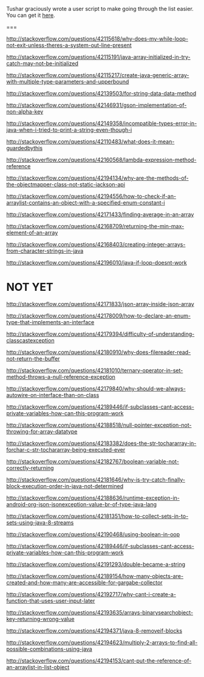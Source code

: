 Tushar graciously wrote a user script to make going through the list easier. You can get it [here](https://github.com/tusharjadhav219/Userscript-for-delete-candidates).

===

http://stackoverflow.com/questions/42115618/why-does-my-while-loop-not-exit-unless-theres-a-system-out-line-present

http://stackoverflow.com/questions/42115191/java-array-initialized-in-try-catch-may-not-be-initialized

http://stackoverflow.com/questions/42115217/create-java-generic-array-with-multiple-type-parameters-and-upperbound

http://stackoverflow.com/questions/42139503/for-string-data-data-method

http://stackoverflow.com/questions/42146931/gson-implementation-of-non-alpha-key

http://stackoverflow.com/questions/42149358/incompatible-types-error-in-java-when-i-tried-to-print-a-string-even-though-i

http://stackoverflow.com/questions/42110483/what-does-it-mean-guardedbythis

http://stackoverflow.com/questions/42160568/lambda-expression-method-reference

http://stackoverflow.com/questions/42194134/why-are-the-methods-of-the-objectmapper-class-not-static-jackson-api

http://stackoverflow.com/questions/42194556/how-to-check-if-an-arraylist-contains-an-object-with-a-specified-enum-constant-i

http://stackoverflow.com/questions/42171433/finding-average-in-an-array

http://stackoverflow.com/questions/42168709/returning-the-min-max-element-of-an-array

http://stackoverflow.com/questions/42168403/creating-integer-arrays-from-character-strings-in-java

http://stackoverflow.com/questions/42196010/java-if-loop-doesnt-work

NOT YET
=====

http://stackoverflow.com/questions/42171833/json-array-inside-json-array

http://stackoverflow.com/questions/42178009/how-to-declare-an-enum-type-that-implements-an-interface

http://stackoverflow.com/questions/42179394/difficulty-of-understanding-classcastexception

http://stackoverflow.com/questions/42180910/why-does-filereader-read-not-return-the-buffer

http://stackoverflow.com/questions/42181010/ternary-operator-in-set-method-throws-a-null-reference-exception

http://stackoverflow.com/questions/42179840/why-should-we-always-autowire-on-interface-than-on-class

http://stackoverflow.com/questions/42189446/if-subclasses-cant-access-private-variables-how-can-this-program-work

http://stackoverflow.com/questions/42188518/null-pointer-exception-not-throwing-for-array-datatype

http://stackoverflow.com/questions/42183382/does-the-str-tochararray-in-forchar-c-str-tochararray-being-executed-ever

http://stackoverflow.com/questions/42182767/boolean-variable-not-correctly-returning

http://stackoverflow.com/questions/42181646/why-is-try-catch-finally-block-execution-order-in-java-not-determined

http://stackoverflow.com/questions/42188636/runtime-exception-in-android-org-json-jsonexception-value-br-of-type-java-lang

http://stackoverflow.com/questions/42181351/how-to-collect-sets-in-to-sets-using-java-8-streams

http://stackoverflow.com/questions/42190468/using-boolean-in-oop

http://stackoverflow.com/questions/42189446/if-subclasses-cant-access-private-variables-how-can-this-program-work

http://stackoverflow.com/questions/42191293/double-became-a-string

http://stackoverflow.com/questions/42189154/how-many-objects-are-created-and-how-many-are-accessible-for-gargabe-collector

http://stackoverflow.com/questions/42192717/why-cant-i-create-a-function-that-uses-user-input-later

http://stackoverflow.com/questions/42193635/arrays-binarysearchobject-key-returning-wrong-value

http://stackoverflow.com/questions/42194371/java-8-removeif-blocks

http://stackoverflow.com/questions/42194623/multiply-2-arrays-to-find-all-possible-combinations-using-java

http://stackoverflow.com/questions/42194153/cant-put-the-reference-of-an-arraylist-in-list-object